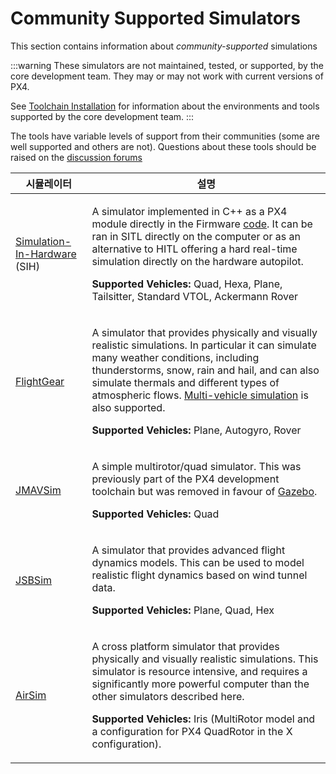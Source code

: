 # Community Supported Simulators

This section contains information about _community-supported_ simulations

:::warning
These simulators are not maintained, tested, or supported, by the core development team.
They may or may not work with current versions of PX4.

See [Toolchain Installation](../dev_setup/dev_env.md) for information about the environments and tools supported by the core development team.
:::

The tools have variable levels of support from their communities (some are well supported and others are not).
Questions about these tools should be raised on the [discussion forums](../contribute/support.md#forums-and-chat)

| 시뮬레이터                                                                  | 설명                                                                                                                                                                                                                                                                                                                                                                                                                                          |
| ---------------------------------------------------------------------- | ------------------------------------------------------------------------------------------------------------------------------------------------------------------------------------------------------------------------------------------------------------------------------------------------------------------------------------------------------------------------------------------------------------------------------------------- |
| [Simulation-In-Hardware](../sim_sih/index.md) (SIH) | <p>A simulator implemented in C++ as a PX4 module directly in the Firmware [code](https://github.com/PX4/PX4-Autopilot/tree/main/src/modules/simulation/simulator_sih). It can be ran in SITL directly on the computer or as an alternative to HITL offering a hard real-time simulation directly on the hardware autopilot.  </p><p><strong>Supported Vehicles:</strong> Quad, Hexa, Plane, Tailsitter, Standard VTOL, Ackermann Rover</p> |
| [FlightGear](../sim_flightgear/index.md)                               | <p>A simulator that provides physically and visually realistic simulations. In particular it can simulate many weather conditions, including thunderstorms, snow, rain and hail, and can also simulate thermals and different types of atmospheric flows. [Multi-vehicle simulation](../sim_flightgear/multi_vehicle.md) is also supported.</p> <p><strong>Supported Vehicles:</strong> Plane, Autogyro, Rover</p>                          |
| [JMAVSim](../sim_jmavsim/index.md)                                     | <p>A simple multirotor/quad simulator. This was previously part of the PX4 development toolchain but was removed in favour of [Gazebo](../sim_gazebo_gz/index.md).</p> <p><strong>Supported Vehicles:</strong> Quad</p>                                                                                                                                                                                                                     |
| [JSBSim](../sim_jsbsim/index.md)                                       | <p>A simulator that provides advanced flight dynamics models. This can be used to model realistic flight dynamics based on wind tunnel data.</p> <p><strong>Supported Vehicles:</strong> Plane, Quad, Hex</p>                                                                                                                                                                                                                               |
| [AirSim](../sim_airsim/index.md)                                       | <p>A cross platform simulator that provides physically and visually realistic simulations. This simulator is resource intensive, and requires a significantly more powerful computer than the other simulators described here.</p><p><strong>Supported Vehicles:</strong> Iris (MultiRotor model and a configuration for PX4 QuadRotor in the X configuration).</p>                                                                         |
